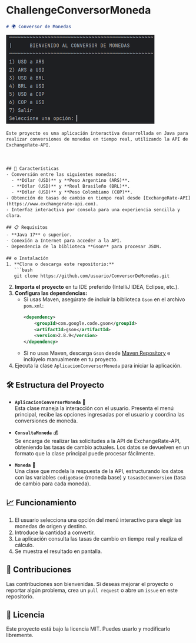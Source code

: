 # ChallengeConversorMoneda

```markdown
# 🌍 Conversor de Monedas
```
![Conversor de Monedas](https://github.com/Codi3go/ChallengeConversorMoneda/blob/8051c7bd271fe59ce76c7f33aeb6737fc08d89ad/assets/Bienvenida.png)
```
Este proyecto es una aplicación interactiva desarrollada en Java para realizar conversiones de monedas en tiempo real, utilizando la API de ExchangeRate-API.



## 🚀 Características
- Conversión entre las siguientes monedas:
  - **Dólar (USD)** y **Peso Argentino (ARS)**.
  - **Dólar (USD)** y **Real Brasileño (BRL)**.
  - **Dólar (USD)** y **Peso Colombiano (COP)**.
- Obtención de tasas de cambio en tiempo real desde [ExchangeRate-API](https://www.exchangerate-api.com).
- Interfaz interactiva por consola para una experiencia sencilla y clara.

## 📋 Requisitos
- **Java 17** o superior.
- Conexión a Internet para acceder a la API.
- Dependencia de la biblioteca **Gson** para procesar JSON.

## ⚙️ Instalación
1. **Clona o descarga este repositorio:**
   ```bash
   git clone https://github.com/usuario/ConversorDeMonedas.git
   ```
2. **Importa el proyecto** en tu IDE preferido (IntelliJ IDEA, Eclipse, etc.).
3. **Configura las dependencias:**
   - Si usas Maven, asegúrate de incluir la biblioteca `Gson` en el archivo `pom.xml`:
     ```xml
     <dependency>
         <groupId>com.google.code.gson</groupId>
         <artifactId>gson</artifactId>
         <version>2.8.9</version>
     </dependency>
     ```
   - Si no usas Maven, descarga `Gson` desde [Maven Repository](https://mvnrepository.com/artifact/com.google.code.gson/gson) e inclúyelo manualmente en tu proyecto.
4. Ejecuta la clase `AplicacionConversorMoneda` para iniciar la aplicación.

## 🛠️ Estructura del Proyecto
- **`AplicacionConversorMoneda`** 🏦  
  Esta clase maneja la interacción con el usuario. Presenta el menú principal, recibe las opciones ingresadas por el usuario y coordina las conversiones de moneda.  

- **`ConsultaMoneda`** 💰  
  Se encarga de realizar las solicitudes a la API de ExchangeRate-API, obteniendo las tasas de cambio actuales. Los datos se devuelven en un formato que la clase principal puede procesar fácilmente.  

- **`Moneda`** 💸  
  Una clase que modela la respuesta de la API, estructurando los datos con las variables `codigoBase` (moneda base) y `tasasDeConversion` (tasa de cambio para cada moneda).

## 📈 Funcionamiento
1. El usuario selecciona una opción del menú interactivo para elegir las monedas de origen y destino.
2. Introduce la cantidad a convertir.
3. La aplicación consulta las tasas de cambio en tiempo real y realiza el cálculo.
4. Se muestra el resultado en pantalla.

## 🤝 Contribuciones
Las contribuciones son bienvenidas. Si deseas mejorar el proyecto o reportar algún problema, crea un `pull request` o abre un `issue` en este repositorio.

## 📜 Licencia
Este proyecto está bajo la licencia MIT. Puedes usarlo y modificarlo libremente.
```  

